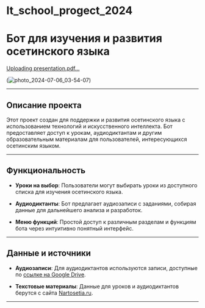 # It_school_progect_2024
# Бот для изучения и развития осетинского языка
[Uploading presentation.pdf…]()

(![photo_2024-07-06_03-54-07](https://github.com/MeikoFudo/It_school_progect_2024/assets/80260272/fb5b8d57-5b86-4e1c-aea4-976d16c61926))

---

## Описание проекта

Этот проект создан для поддержки и развития осетинского языка с использованием технологий и искусственного интеллекта. Бот предоставляет доступ к урокам, аудиодиктантам и другим образовательным материалам для пользователей, интересующихся осетинским языком.

---

## Функциональность

- **Уроки на выбор**: Пользователи могут выбирать уроки из доступного списка для изучения осетинского языка.
  
- **Аудиодиктанты**: Бот предлагает аудиозаписи с заданиями, собирая данные для дальнейшего анализа и разработок.

- **Меню функций**: Простой доступ к различным разделам и функциям бота через интуитивно понятный интерфейс.

---

## Данные и источники

- **Аудиозаписи**: Для аудиодиктантов используются записи, доступные по [ссылке на Google Drive](https://drive.google.com/drive/u/0/folders/1S4oCbFMkj-LPXu9hmRjm5XZAoL3tAjzX).

- **Текстовые материалы**: Данные для уроков и аудиодиктантов берутся с сайта [Nartosetia.ru](https://www.nartosetia.ru/).

---


